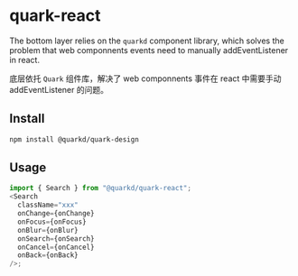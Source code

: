 # quark-react

The bottom layer relies on the `quarkd` component library, which solves the problem that web componnents events need to manually addEventListener in react.

底层依托 `Quark` 组件库，解决了 web componnents 事件在 react 中需要手动 addEventListener 的问题。

## Install

```bash
npm install @quarkd/quark-design
```

## Usage

```js
import { Search } from "@quarkd/quark-react";
<Search
  className="xxx"
  onChange={onChange}
  onFocus={onFocus}
  onBlur={onBlur}
  onSearch={onSearch}
  onCancel={onCancel}
  onBack={onBack}
/>;
```
